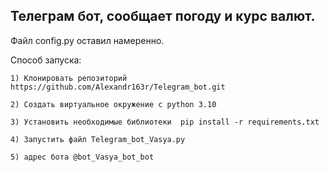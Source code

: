 Телеграм бот, сообщает погоду и курс валют.
-
Файл config.py оставил намеренно. 

Способ запуска:

	1) Клонировать репозиторий https://github.com/Alexandr163r/Telegram_bot.git

	2) Создать виртуальное окружение с python 3.10
	
	3) Установить необходимые библиотеки  pip install -r requirements.txt
	
	4) Запустить файл Telegram_bot_Vasya.py

    5) адрес бота @bot_Vasya_bot_bot


